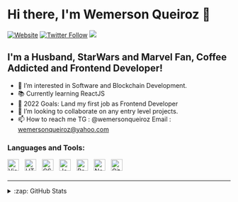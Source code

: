# Hi there, I'm Wemerson Queiroz 👋 

[![Website](https://img.shields.io/website?label=wemerson.dev&style=for-the-badge&url=https%3A%2F%2Fwemerson.dev)](https://wemerson.dev)
[![Twitter Follow](https://img.shields.io/twitter/follow/wemersonqueiroz?color=1DA1F2&logo=twitter&style=for-the-badge)](https://twitter.com/intent/follow?original_referer=https%3A%2F%2Fgithub.com%2Fwemersonqueiroz&screen_name=wemersonqueiroz)
![](https://komarev.com/ghpvc/?username=wemersonqueiroz&color=green)

## I'm a Husband, StarWars and Marvel Fan, Coffee Addicted and Frontend Developer!

- 👀 I’m interested in Software and Blockchain Development.
- 📚 Currently learning ReactJS
- 🥅 2022 Goals: Land my first job as Frontend Developer
- 💞️ I’m looking to collaborate on any entry level projects.
- 📫 How to reach me TG : @wemersonqueiroz Email : wemersonqueiroz@yahoo.com

### Languages and Tools:

<img align="left" alt="Visual Studio Code" width="26px" src="https://cdn.jsdelivr.net/gh/devicons/devicon/icons/vscode/vscode-original.svg" style="padding-right:10px;" />
<img align="left" alt="HTML5" width="26px" src="https://cdn.jsdelivr.net/gh/devicons/devicon/icons/html5/html5-original.svg" style="padding-right:10px;" />
<img align="left" alt="CSS3" width="26px" src="https://cdn.jsdelivr.net/gh/devicons/devicon/icons/css3/css3-original.svg" style="padding-right:10px;" />
<img align="left" alt="JavaScript" width="26px" src="https://cdn.jsdelivr.net/gh/devicons/devicon/icons/javascript/javascript-original.svg" style="padding-right:10px;" />
<img align="left" alt="React" width="26px" src="https://cdn.jsdelivr.net/gh/devicons/devicon/icons/react/react-original.svg" style="padding-right:10px;" />
<img align="left" alt="Node.js" width="26px" src="https://cdn.jsdelivr.net/gh/devicons/devicon/icons/nodejs/nodejs-original.svg" style="padding-right:10px;" />
<img align="left" alt="Git" width="26px" src="https://cdn.jsdelivr.net/gh/devicons/devicon/icons/git/git-original.svg" style="padding-right:10px;" />


<br />
<br />

---

<details>
  <summary>:zap: GitHub Stats</summary>

  <img align="left" alt="wemersonqueiroz's GitHub Stats" src="https://github-readme-stats.vercel.app/api?username=wemersonqueiroz&show_icons=true&hide_border=false&title_color=ff652f&icon_color=FFE400&bg_color=09131B&text_color=ffffff&border_color=0c1a25" />
![](https://activity-graph.herokuapp.com/graph?username=wemersonqueiroz&&theme=xcode)](https://github.com/wemersonqueiroz)

</details>

[website]: https://wemersonq.dev
[twitter]: https://twitter.com/wemersonqueiroz
[instagram]: https://instagram.com/wemerson.dev
[linkedin]: https://linkedin.com/in/wemersonsouza

